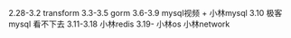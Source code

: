 2.28-3.2 transform
3.3-3.5 gorm
3.6-3.9 mysql视频 + 小林mysql
3.10 极客mysql 看不下去 
3.11-3.18 小林redis
3.19- 小林os
小林network